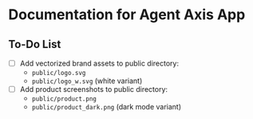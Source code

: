 # Documentation for Agent Axis App

## To-Do List

- [ ] Add vectorized brand assets to public directory:
  - `public/logo.svg`
  - `public/logo_w.svg` (white variant)
- [ ] Add product screenshots to public directory:
  - `public/product.png` 
  - `public/product_dark.png` (dark mode variant) 
